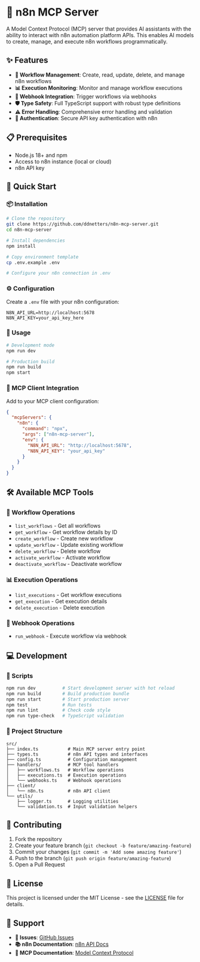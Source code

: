# 🤖 n8n MCP Server

A Model Context Protocol (MCP) server that provides AI assistants with the ability to interact with n8n automation platform APIs. This enables AI models to create, manage, and execute n8n workflows programmatically.

## ✨ Features

- **🔄 Workflow Management**: Create, read, update, delete, and manage n8n workflows
- **📊 Execution Monitoring**: Monitor and manage workflow executions
- **🎣 Webhook Integration**: Trigger workflows via webhooks
- **🛡️ Type Safety**: Full TypeScript support with robust type definitions
- **⚠️ Error Handling**: Comprehensive error handling and validation
- **🔐 Authentication**: Secure API key authentication with n8n

## 📋 Prerequisites

- Node.js 18+ and npm
- Access to n8n instance (local or cloud)
- n8n API key

## 🚀 Quick Start

### 📦 Installation

```bash
# Clone the repository
git clone https://github.com/ddnetters/n8n-mcp-server.git
cd n8n-mcp-server

# Install dependencies
npm install

# Copy environment template
cp .env.example .env

# Configure your n8n connection in .env
```

### ⚙️ Configuration

Create a `.env` file with your n8n configuration:

```env
N8N_API_URL=http://localhost:5678
N8N_API_KEY=your_api_key_here
```

### 🎯 Usage

```bash
# Development mode
npm run dev

# Production build
npm run build
npm start
```

### 🔌 MCP Client Integration

Add to your MCP client configuration:

```json
{
  "mcpServers": {
    "n8n": {
      "command": "npx",
      "args": ["n8n-mcp-server"],
      "env": {
        "N8N_API_URL": "http://localhost:5678",
        "N8N_API_KEY": "your_api_key"
      }
    }
  }
}
```

## 🛠️ Available MCP Tools

### 🔄 Workflow Operations
- `list_workflows` - Get all workflows
- `get_workflow` - Get workflow details by ID
- `create_workflow` - Create new workflow
- `update_workflow` - Update existing workflow
- `delete_workflow` - Delete workflow
- `activate_workflow` - Activate workflow
- `deactivate_workflow` - Deactivate workflow

### 📊 Execution Operations
- `list_executions` - Get workflow executions
- `get_execution` - Get execution details
- `delete_execution` - Delete execution

### 🎣 Webhook Operations
- `run_webhook` - Execute workflow via webhook

## 💻 Development

### 📜 Scripts

```bash
npm run dev          # Start development server with hot reload
npm run build        # Build production bundle
npm run start        # Start production server
npm test             # Run tests
npm run lint         # Check code style
npm run type-check   # TypeScript validation
```

### 📁 Project Structure

```
src/
├── index.ts           # Main MCP server entry point
├── types.ts           # n8n API types and interfaces
├── config.ts          # Configuration management
├── handlers/          # MCP tool handlers
│   ├── workflows.ts   # Workflow operations
│   ├── executions.ts  # Execution operations
│   └── webhooks.ts    # Webhook operations
├── client/
│   └── n8n.ts         # n8n API client
└── utils/
    ├── logger.ts      # Logging utilities
    └── validation.ts  # Input validation helpers
```

## 🤝 Contributing

1. Fork the repository
2. Create your feature branch (`git checkout -b feature/amazing-feature`)
3. Commit your changes (`git commit -m 'Add some amazing feature'`)
4. Push to the branch (`git push origin feature/amazing-feature`)
5. Open a Pull Request

## 📄 License

This project is licensed under the MIT License - see the [LICENSE](LICENSE) file for details.

## 💬 Support

- **🐛 Issues**: [GitHub Issues](https://github.com/ddnetters/n8n-mcp-server/issues)
- **📚 n8n Documentation**: [n8n API Docs](https://docs.n8n.io/api/)
- **🔗 MCP Documentation**: [Model Context Protocol](https://modelcontextprotocol.io/)